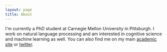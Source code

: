 ```yaml
---
layout: page
title: About
---
```


<!-- <p class="message">
  Hey there! This page is included as an example. Feel free to customize it for your own use upon downloading. Carry on!
</p> -->

I'm currently a PhD student at Carnegie Mellon University in Pittsburgh. I work on natural language processing and am interested in cognitive science and machine learning as well. You can also find me on my main [academic site](https://nightingal3.github.io) or [twitter](https://twitter.com/_emliu).